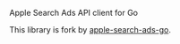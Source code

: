 Apple Search Ads API client for Go

This library is fork by [apple-search-ads-go](https://github.com/gungoren/apple-search-ads-go).